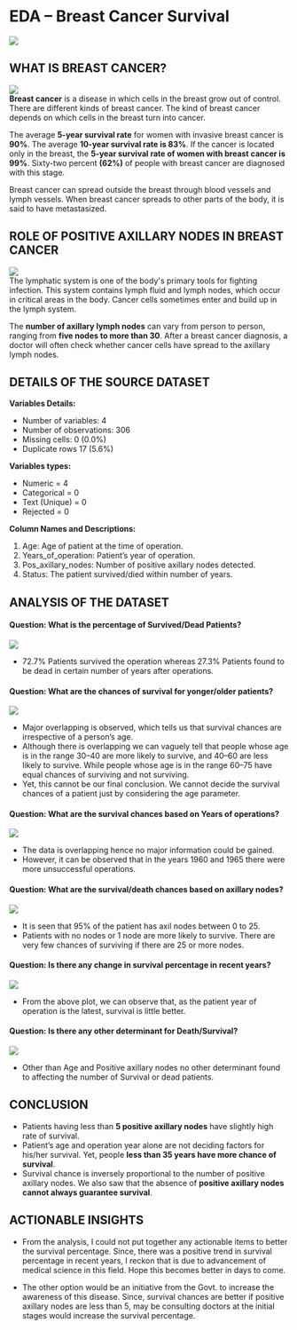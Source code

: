 # EDA – Breast Cancer Survival
[![](https://github.com/chakrabortyraju/MyRepo/blob/master/images/breast-cancer-facts-what-is-breast-cancer.jpeg)](https://github.com/chakrabortyraju/MyRepo/blob/master/images/breast-cancer-facts-what-is-breast-cancer.jpeg)
## WHAT IS BREAST CANCER?
[![](https://github.com/chakrabortyraju/MyRepo/blob/master/images/download.jpg)](https://github.com/chakrabortyraju/MyRepo/blob/master/images/download.jpg)<br/>
**Breast cancer** is a disease in which cells in the breast grow out of control. There are different kinds of breast cancer. The kind of breast cancer depends on which cells in the breast turn into cancer.

The average **5-year survival rate** for women with invasive breast cancer is **90%**. The average **10-year survival rate is 83%**. If the cancer is located only in the breast, the **5-year survival rate of women with breast cancer is 99%**. Sixty-two percent **(62%)** of people with breast cancer are diagnosed with this stage.

Breast cancer can spread outside the breast through blood vessels and lymph vessels. When breast cancer spreads to other parts of the body, it is said to have metastasized.
## ROLE OF POSITIVE AXILLARY NODES IN BREAST CANCER
[![](https://github.com/chakrabortyraju/MyRepo/blob/master/images/images.jpg)](https://github.com/chakrabortyraju/MyRepo/blob/master/images/images.jpg)<br/>
The lymphatic system is one of the body's primary tools for fighting infection. This system contains lymph fluid and lymph nodes, which occur in critical areas in the body. Cancer cells sometimes enter and build up in the lymph system.

The **number of axillary lymph nodes** can vary from person to person, ranging from **five nodes to more than 30**. After a breast cancer diagnosis, a doctor will often check whether cancer cells have spread to the axillary lymph nodes.
## DETAILS OF THE SOURCE DATASET
**Variables Details:**
- Number of variables: 4
- Number of observations: 306
- Missing cells: 0 (0.0%)
- Duplicate rows 17 (5.6%)

**Variables types:**
- Numeric = 4
- Categorical = 0
- Text (Unique) = 0
- Rejected = 0

**Column Names and Descriptions:**
1. Age: Age of patient at the time of operation.
2. Years_of_operation: Patient’s year of operation.
3. Pos_axillary_nodes: Number of positive axillary nodes detected.
4. Status: The patient survived/died within number of years.
## ANALYSIS OF THE DATASET
#### Question: What is the percentage of Survived/Dead Patients?
[![](https://github.com/chakrabortyraju/MyRepo/blob/master/images/1.png)](https://github.com/chakrabortyraju/MyRepo/blob/master/images/1.png)
- 72.7% Patients survived the operation whereas 27.3% Patients found to be dead in certain number of years after operations.
#### Question: What are the chances of survival for yonger/older patients?
[![](https://github.com/chakrabortyraju/MyRepo/blob/master/images/age.png)](https://github.com/chakrabortyraju/MyRepo/blob/master/images/age.png)
- Major overlapping is observed, which tells us that survival chances are irrespective of a person’s age.
- Although there is overlapping we can vaguely tell that people whose age is in the range 30–40 are more likely to survive, and 40–60 are less likely to survive. While people whose age is in the range 60–75 have equal chances of surviving and not surviving.
- Yet, this cannot be our final conclusion. We cannot decide the survival chances of a patient just by considering the age parameter.
#### Question: What are the survival chances based on Years of operations?
[![](https://github.com/chakrabortyraju/MyRepo/blob/master/images/years.png)](https://github.com/chakrabortyraju/MyRepo/blob/master/images/years.png)
- The data is overlapping hence no major information could be gained.
- However, it can be observed that in the years 1960 and 1965 there were more unsuccessful operations.
#### Question: What are the survival/death chances based on axillary nodes?
[![](https://github.com/chakrabortyraju/MyRepo/blob/master/images/nodes.png)](https://github.com/chakrabortyraju/MyRepo/blob/master/images/nodes.png)
- It is seen that 95% of the patient has axil nodes between 0 to 25.
- Patients with no nodes or 1 node are more likely to survive. There are very few chances of surviving if there are 25 or more nodes.
#### Question: Is there any change in survival percentage in recent years?
[![](https://github.com/chakrabortyraju/MyRepo/blob/master/images/years_1.png)](https://github.com/chakrabortyraju/MyRepo/blob/master/images/years_1.png)
- From the above plot, we can observe that, as the patient year of operation is the latest, survival is little better.
#### Question: Is there any other determinant for Death/Survival?
[![](https://github.com/chakrabortyraju/MyRepo/blob/master/images/corr.png)](https://github.com/chakrabortyraju/MyRepo/blob/master/images/corr.png)
- Other than Age and Positive axillary nodes no other determinant found to affecting the number of Survival or dead patients.
## CONCLUSION
- Patients having less than **5 positive axillary nodes** have slightly high rate of     survival.
- Patient’s age and operation year alone are not deciding factors for his/her survival. Yet, people **less than 35 years have more chance of survival**.
- Survival chance is inversely proportional to the number of positive axillary nodes. We also saw that the absence of **positive axillary nodes cannot always guarantee survival**.
## ACTIONABLE INSIGHTS
- From the analysis, I could not put together any actionable items to better the survival percentage. Since, there was a positive trend in survival percentage in recent years, I reckon that is due to advancement of medical science in this field. Hope this becomes better in days to come.

- The other option would be an initiative from the Govt. to increase the awareness of this disease. Since, survival chances are better if positive axillary nodes are less than 5, may be consulting doctors at the initial stages would increase the survival percentage.
